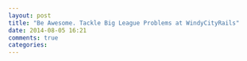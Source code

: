 ```yaml
---
layout: post
title: "Be Awesome. Tackle Big League Problems at WindyCityRails"
date: 2014-08-05 16:21
comments: true
categories: 
---
```

